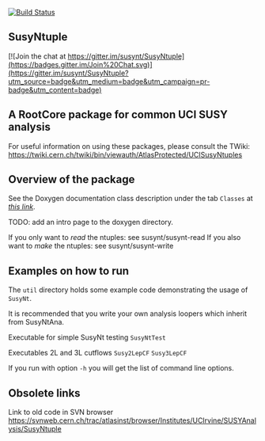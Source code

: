 [![Build Status](https://travis-ci.org/susynt/SusyNtuple.svg?branch=master)](https://travis-ci.org/susynt/SusyNtuple)

SusyNtuple
----------

[![Join the chat at https://gitter.im/susynt/SusyNtuple](https://badges.gitter.im/Join%20Chat.svg)](https://gitter.im/susynt/SusyNtuple?utm_source=badge&utm_medium=badge&utm_campaign=pr-badge&utm_content=badge)

A RootCore package for common UCI SUSY analysis
-----------------------------------------------

For useful information on using these packages, please consult the TWiki:
https://twiki.cern.ch/twiki/bin/viewauth/AtlasProtected/UCISusyNtuples

Overview of the package
-----------------------
See the Doxygen documentation class description under the tab `Classes`
at *[this link](http://susynt.github.io/SusyNtuple/doxygen-html)*.

TODO: add an intro page to the doxygen directory.


If you only want to *read* the ntuples: see susynt/susynt-read
If you also want to *make* the ntuples: see susynt/susynt-write


Examples on how to run
----------------------

The `util` directory holds some example code demonstrating the usage
of `SusyNt`.

It is recommended that you write your own analysis loopers which
inherit from SusyNtAna.

Executable for simple SusyNt testing
`SusyNtTest`

Executables 2L and 3L cutflows
`Susy2LepCF`
`Susy3LepCF`

If you run with option `-h` you will get the list of command line options.


Obsolete links
--------------
Link to old code in SVN browser
https://svnweb.cern.ch/trac/atlasinst/browser/Institutes/UCIrvine/SUSYAnalysis/SusyNtuple
